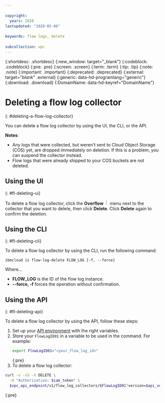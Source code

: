 ```yaml
---

copyright:
  years: 2020
lastupdated: "2020-05-06"

keywords: flow logs, delete

subcollection: vpc
---
```


{:shortdesc: .shortdesc}
{:new_window: target="_blank"}
{:codeblock: .codeblock}
{:pre: .pre}
{:screen: .screen}
{:term: .term}
{:tip: .tip}
{:note: .note}
{:important: .important}
{:deprecated: .deprecated}
{:external: target="_blank_" .external}
{:generic: data-hd-programlang="generic"}
{:download: .download}
{:DomainName: data-hd-keyref="DomainName"}

# Deleting a flow log collector
{: #deleting-a-flow-log-collector}

You can delete a flow log collector by using the UI, the CLI, or the API.

**Notes**:

* Any logs that were collected, but weren't sent to Cloud Object Storage (COS) yet, are dropped immediately on deletion. If this is a problem, you can suspend the collector instead.
* Flow logs that were already shipped to your COS buckets are not deleted.

## Using the UI
{: #fl-deleting-ui}

To delete a flow log collector, click the **Overflow** ![Overflow menu](images/overflow.png) menu next to the collector that you want to delete, then click **Delete**. Click **Delete** again to confirm the deletion.

## Using the CLI
{: #fl-deleting-cli}

To delete a flow log collector by using the CLI, run the following command:

```
ibmcloud is flow-log-delete FLOW_LOG [-f, --force]
```

Where...
- **FLOW_LOG** is the ID of the flow log instance.
- **--force, -f** forces the operation without confirmation.

## Using the API
{: #fl-deleting-api}

To delete a flow log collector by using the API, follow these steps:

1. Set up your [API environment](/docs/vpc?topic=vpc-set-up-environment#api-prerequisites-setup) with 
the right variables.
2. Store your `FlowLogID01` in a variable to be used in the command. For example:
      ```sh
      export FlowLogID01="<your_flow_log_id>"
      ```
      {:pre}
3. To delete a flow log collector:

```sh
curl -v -sS -X DELETE \
  -H "Authorization: $iam_token" \
  $vpc_api_endpoint/v1/flow_log_collectors/$FlowLogID01?version=$api_version&generation=2 | jq
```
{:pre}
